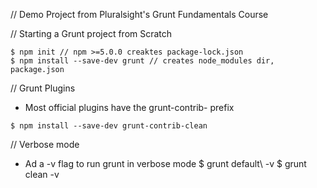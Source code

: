 // Demo Project from Pluralsight's Grunt Fundamentals Course


// Starting a Grunt project from Scratch
```
$ npm init // npm >=5.0.0 creaktes package-lock.json
$ npm install --save-dev grunt // creates node_modules dir, package.json
```

// Grunt Plugins
* Most official plugins have the grunt-contrib- prefix
```
$ npm install --save-dev grunt-contrib-clean
```

// Verbose mode 
* Ad a -v flag to run grunt in verbose mode
$ grunt default\ -v
$ grunt clean -v

